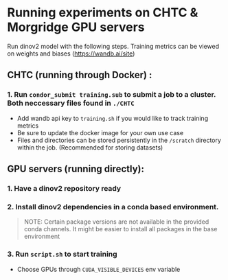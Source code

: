# Running experiments on CHTC & Morgridge GPU servers
Run dinov2 model with the following steps. Training metrics can be viewed on weights and biases (https://wandb.ai/site)

## CHTC (running through Docker) :
### 1. Run `condor_submit training.sub` to submit a job to a cluster. Both neccessary files found in `./CHTC`
  - Add wandb api key to `training.sh` if you would like to track training metrics
  - Be sure to update the docker image for your own use case
  - Files and directories can be stored persistently in the `/scratch` directory within the job. (Recommended for storing datasets)



## GPU servers (running directly):
### 1. Have a dinov2 repository ready 
### 2. Install dinov2 dependencies in a conda based environment. 
> NOTE: Certain package versions are not available in the provided conda channels. It might be easier to install all packages in the base environment
### 3. Run `script.sh` to start training
  - Choose GPUs through `CUDA_VISIBLE_DEVICES` env variable

